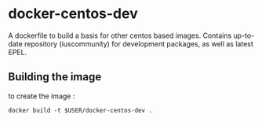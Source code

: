 # docker-centos-dev

A dockerfile to build a basis for other centos based images.
Contains up-to-date repository (iuscommunity) for development packages, as well as latest EPEL.

## Building the image

to create the image :
```
docker build -t $USER/docker-centos-dev .
```

